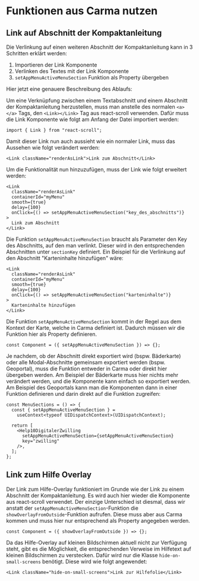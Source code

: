 # Funktionen aus Carma nutzen

## Link auf Abschnitt der Kompaktanleitung

Die Verlinkung auf einen weiteren Abschnitt der Kompaktanleitung kann in 3 Schritten erklärt werden:

1. Importieren der Link Komponente
2. Verlinken des Textes mit der Link Komponente
3. `setAppMenuActiveMenuSection` Funktion als Property übergeben

Hier jetzt eine genauere Beschreibung des Ablaufs:

Um eine Verknüpfung zwischen einem Textabschnitt und einem Abschnitt der Kompaktanleitung herzustellen, muss man anstelle des normalen `<a></a>` Tags, den `<Link></Link>` Tag aus react-scroll verwenden.
Dafür muss die Link Komponente wie folgt am Anfang der Datei importiert werden:

```tsx
import { Link } from "react-scroll";
```

Damit dieser Link nun auch aussieht wie ein normaler Link, muss das Aussehen wie folgt verändert werden:

```tsx
<Link className="renderAsLink">Link zum Abschnitt</Link>
```

Um die Funktionalität nun hinzuzufügen, muss der Link wie folgt erweitert werden:

```tsx
<Link
  className="renderAsLink"
  containerId="myMenu"
  smooth={true}
  delay={100}
  onClick={() => setAppMenuActiveMenuSection("key_des_abschnitts")}
>
  Link zum Abschnitt
</Link>
```

Die Funktion `setAppMenuActiveMenuSection` braucht als Parameter den Key des Abschnitts, auf den man verlinkt. Dieser wird in den entsprechenden Abschnitten unter `sectionKey` definiert.
Ein Beispiel für die Verlinkung auf den Abschnitt "Karteninhalte hinzufügen" wäre:

```tsx
<Link
  className="renderAsLink"
  containerId="myMenu"
  smooth={true}
  delay={100}
  onClick={() => setAppMenuActiveMenuSection("karteninhalte")}
>
  Karteninhalte hinzufügen
</Link>
```

Die Funktion `setAppMenuActiveMenuSection` kommt in der Regel aus dem Kontext der Karte, welche in Carma definiert ist. Dadurch müssen wir die Funktion hier als Property definieren.

```tsx
const Component = ({ setAppMenuActiveMenuSection }) => {};
```

Je nachdem, ob der Abschnitt direkt exportiert wird (bspw. Bäderkarte) oder alle Modal-Abschnitte gemeinsam exportiert werden (bspw. Geoportal), muss die Funktion entweder in Carma oder direkt hier übergeben werden.
Am Beispiel der Bäderkarte muss hier nichts mehr verändert werden, und die Komponente kann einfach so exportiert werden.
Am Beispiel des Geoportals kann man die Komponenten dann in einer Funktion definieren und darin direkt auf die Funktion zugreifen:

```tsx
const MenuSections = () => {
  const { setAppMenuActiveMenuSection } =
    useContext<typeof UIDispatchContext>(UIDispatchContext);

  return [
    <Help10DigitalerZwilling
      setAppMenuActiveMenuSection={setAppMenuActiveMenuSection}
      key="zwilling"
    />,
  ];
};
```

## Link zum Hilfe Overlay

Der Link zum Hilfe-Overlay funktioniert im Grunde wie der Link zu einem Abschnitt der Kompaktanleitung. Es wird auch hier wieder die <Link></Link> Komponente aus react-scroll verwendet. Der einzige Unterschied ist diesmal, dass wir anstatt der `setAppMenuActiveMenuSection`-Funktion die `showOverlayFromOutside`-Funktion aufrufen. Diese muss aber aus Carma kommen und muss hier nur entsprechend als Property angegeben werden.

```tsx
const Component = ({ showOverlayFromOutside }) => {};
```

Da das Hilfe-Overlay auf kleinen Bildschirmen aktuell nicht zur Verfügung steht, gibt es die Möglichkeit, die entsprechenden Verweise im Hilfetext auf kleinen Bildschirmen zu verstecken. Dafür wird nur die Klasse `hide-on-small-screens` benötigt. Diese wird wie folgt angewendet:

```tsx
<Link className="hide-on-small-screens">Link zur Hilfefolie</Link>
```
